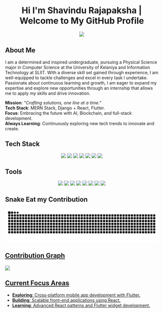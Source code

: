 <h1 align="center">Hi I'm Shavindu Rajapaksha | Welcome to My GitHub Profile</h1>


<p align="center">
  <img src="https://readme-typing-svg.herokuapp.com?font=Fira+Code&size=24&duration=3000&pause=1000&color=29F7C0&width=800&lines=Full-Stack+Developer+%7C+Mobile+App+Developer;Passionate+about+Building+Scalable+Apps+and+Systems;Exploring+AI%2C+Blockchain%2C+and+Cloud+Computing;Continuous+Learning+and+Personal+Growth">
</p>




##  About Me  

I am a determined and inspired undergraduate, pursuing a Physical Science major in Computer Science at the University of Kelaniya and Information Technology at SLIIT. With a diverse skill set gained through experience, I am well-equipped to tackle challenges and excel in every task I undertake. Passionate about continuous learning and growth, I am eager to expand my expertise and explore new opportunities through an internship that allows me to apply my skills and drive innovation.

 **Mission**: _"Crafting solutions, one line at a time."_  
 **Tech Stack**: MERN Stack, Django + React, Flutter.  
 **Focus**: Embracing the future with AI, Blockchain, and full-stack development.  
 **Always Learning**: Continuously exploring new tech trends to innovate and create.  



##  **Tech Stack**  

<p align="center">
  <img src="https://img.shields.io/badge/JavaScript-F7DF1E?style=for-the-badge&logo=javascript&logoColor=black" />
  <img src="https://img.shields.io/badge/Node.js-339933?style=for-the-badge&logo=nodedotjs&logoColor=white" />
  <img src="https://img.shields.io/badge/React-61DAFB?style=for-the-badge&logo=react&logoColor=black" />
  <img src="https://img.shields.io/badge/Flutter-02569B?style=for-the-badge&logo=flutter&logoColor=white" />
  <img src="https://img.shields.io/badge/Express.js-4B4B4B?style=for-the-badge&logo=express&logoColor=white" />
  <img src="https://img.shields.io/badge/Git-F05032?style=for-the-badge&logo=git&logoColor=white" />
  <img src="https://img.shields.io/badge/Docker-2496ED?style=for-the-badge&logo=docker&logoColor=white" />
</p>


##  **Tools**

<p align="center">
  <img src="https://img.shields.io/badge/VS_Code-007ACC?style=for-the-badge&logo=visual-studio-code&logoColor=white" />
  <img src="https://img.shields.io/badge/Android_Studio-3DDC84?style=for-the-badge&logo=android-studio&logoColor=white" />
  <img src="https://img.shields.io/badge/Xcode-147EFB?style=for-the-badge&logo=xcode&logoColor=white" />
  <img src="https://img.shields.io/badge/Figma-F24E1E?style=for-the-badge&logo=figma&logoColor=white" />
  <img src="https://img.shields.io/badge/IntelliJ-AB00FF?style=for-the-badge&logo=intellij-idea&logoColor=white" />
    <img src="https://img.shields.io/badge/Postman-FF6C37?style=for-the-badge&logo=postman&logoColor=white" />
  <img src="https://img.shields.io/badge/Eclipse-2C2255?style=for-the-badge&logo=eclipse&logoColor=white" />
  <img src="https://img.shields.io/badge/Jira-0052CC?style=for-the-badge&logo=jira&logoColor=white" />
</p>


##  **Snake Eat my Contribution** 
<p align="center">
  <a href="https://github.com/IT20272654/">
<img alt="snake eating my contributions" src="https://raw.githubusercontent.com/DNXEMPIRE-1/DNXEMPIRE-1/output/github-snake-darkBlue.svg" />
<br />
</p>

##  **Contribution Graph**

<img align="center" src="https://github-readme-activity-graph.vercel.app/graph?username=it20272654&theme=react-dark"/>



##  **Current Focus Areas**  

- **Exploring**: Cross-platform mobile app development with Flutter.  
- **Building**: Scalable front-end applications using React.  
- **Learning**: Advanced React patterns and Flutter widget development.  









